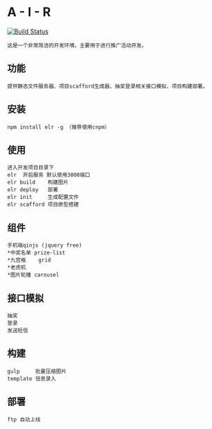A - I - R
=========
[![Build Status](https://travis-ci.org/elrrrrrrr/air.svg?branch=master)](https://travis-ci.org/elrrrrrrr/air)
	
	这是一个非常简洁的开发环境，主要用于进行推广活动开发。

功能
---------
	提供静态文件服务器、项目scafford生成器、抽奖登录相关接口模拟、项目构建部署。

安装
----
	npm install elr -g （推荐使用cnpm）

使用
----
	进入开发项目目录下
	elr  开启服务 默认使用3000端口
	elr build    构建图片 
	elr deploy   部署
	elr init     生成配置文件
	elr scafford 项目原型搭建

组件 
---------
	手机端qinjs (jquery free)
	*中奖名单 prize-list
	*九宫格 	grid
	*老虎机
	*图片轮播 carousel

接口模拟
-------
	抽奖
	登录
	发送短信
构建 
----
	gulp     批量压缩图片
	template 信息录入
部署
----
	ftp 自动上线


	
